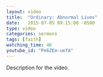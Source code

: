 ```yaml
---
layout: video
title:  "Ordinary: Abnormal Lives"
date:   2015-07-05 09:15:00 -0500
type: video
categories: sermons
tags: [faith]
watching_time: 46
youtube_id: "Pe6ZEm-uefA"
---
```

Description for the video.
